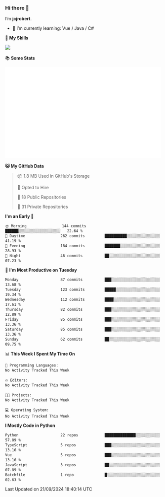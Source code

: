 ### Hi there 👋

I’m **jcjrobert**.

- 🌱 I’m currently learning: Vue / Java / C#

🌟 **My Skills**

![](https://img.shields.io/badge/-Python-3e74a2?style=flat-square&logo=Python&logoColor=fff)

📚 **Some Stats**

![](https://github.com/jcjrobert/github-stats/blob/master/generated/overview.svg)

<!--START_SECTION:waka-->
**🐱 My GitHub Data** 

> 📦 1.8 MB Used in GitHub's Storage 
 > 
> 💼 Opted to Hire
 > 
> 📜 18 Public Repositories 
 > 
> 🔑 31 Private Repositories 
 > 
**I'm an Early 🐤** 

```text
🌞 Morning                144 commits         ██████░░░░░░░░░░░░░░░░░░░   22.64 % 
🌆 Daytime                262 commits         ██████████░░░░░░░░░░░░░░░   41.19 % 
🌃 Evening                184 commits         ███████░░░░░░░░░░░░░░░░░░   28.93 % 
🌙 Night                  46 commits          ██░░░░░░░░░░░░░░░░░░░░░░░   07.23 % 
```
📅 **I'm Most Productive on Tuesday** 

```text
Monday                   87 commits          ███░░░░░░░░░░░░░░░░░░░░░░   13.68 % 
Tuesday                  123 commits         █████░░░░░░░░░░░░░░░░░░░░   19.34 % 
Wednesday                112 commits         ████░░░░░░░░░░░░░░░░░░░░░   17.61 % 
Thursday                 82 commits          ███░░░░░░░░░░░░░░░░░░░░░░   12.89 % 
Friday                   85 commits          ███░░░░░░░░░░░░░░░░░░░░░░   13.36 % 
Saturday                 85 commits          ███░░░░░░░░░░░░░░░░░░░░░░   13.36 % 
Sunday                   62 commits          ██░░░░░░░░░░░░░░░░░░░░░░░   09.75 % 
```


📊 **This Week I Spent My Time On** 

```text
💬 Programming Languages: 
No Activity Tracked This Week

🔥 Editors: 
No Activity Tracked This Week

🐱‍💻 Projects: 
No Activity Tracked This Week

💻 Operating System: 
No Activity Tracked This Week
```

**I Mostly Code in Python** 

```text
Python                   22 repos            ██████████████░░░░░░░░░░░   57.89 % 
TypeScript               5 repos             ███░░░░░░░░░░░░░░░░░░░░░░   13.16 % 
Vue                      5 repos             ███░░░░░░░░░░░░░░░░░░░░░░   13.16 % 
JavaScript               3 repos             ██░░░░░░░░░░░░░░░░░░░░░░░   07.89 % 
Batchfile                1 repo              █░░░░░░░░░░░░░░░░░░░░░░░░   02.63 % 
```




 Last Updated on 21/09/2024 18:40:14 UTC
<!--END_SECTION:waka-->
